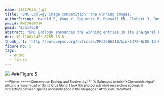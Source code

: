 ```yaml
---
name: 23517630_fig5
title: 'BMC Ecology image competition: the winning images.'
authorString: 'Harold S, Wong Y, Baguette M, Bonsall MB, Clobert J, Royle NJ, Settele J.'
pmcid: PMC3606310
pmid: '23517630'
abstract: "BMC Ecology announces the winning entries in its inaugural Ecology Image Competition, open to anyone affiliated with a research institute. The competition, which received more than 200 entries from international researchers at all career levels and a wide variety of scientific disciplines, was looking for striking visual interpretations of ecological processes. In this Editorial, our academic Section Editors and guest judge Dr Yan Wong explain what they found most appealing about their chosen winning entries, and highlight a few of the outstanding images that didn't quite make it to the top prize."
doi: 10.1186/1472-6785-13-6
thumb_url: 'http://europepmc.org/articles/PMC3606310/bin/1472-6785-13-6-5.gif'
figure_no: 5
tags:
  - eupmc
  - figure
---
```

<img src='http://europepmc.org/articles/PMC3606310/bin/1472-6785-13-6-5.jpg' style='max-height: 300px'>
### Figure 5
<p style='font-size: 10px;'>**Winner: *****Conservation Ecology and Biodiversity.*** “A Galápagos tortoise (*Chelonoidis nigra*) utilizing a human road on Santa Cruz Island. I took this photograph while researching ecological interactions between species and landscapes in the Galápagos.” Attribution: Hara Woltz.</p>